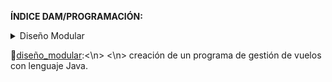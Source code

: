 **ÍNDICE DAM/PROGRAMACIÓN:**

<details><summary>Diseño Modular</summary>
	<ul style="list-style: none;">
		<li>
		   	<a href="https://github.com/sufigueroa87/dam/tree/main/programaci%C3%B3n/dise%C3%B1o_modular/ejercicio_1">🔹ejercicio_1</a>
		   	<p>🔹🔹🔹Creación de un programa de gestión de vuelos con lenguaje Java.</p>
		</li>
		<li>
		   	<a href="https://github.com/sufigueroa87/dam/tree/main/programaci%C3%B3n/dise%C3%B1o_modular/ejercicio_2">🔹ejercicio_2</a>
		   	<p>🔹🔹🔹Haz un programa que, dados dos arrays de valores reales, os diga cuál de ellos tiene el valor medio más alto.</p>
			<p>🔹🔹🔹Aprovechad el principio de modularidad, de manera que su clase principal solo tenga definidos los médotos main e inicio.</p>
		</li>
	</ul>
</details>



🔹[diseño_modular](https://github.com/sufigueroa87/dam/tree/main/programaci%C3%B3n/dise%C3%B1o_modular):<\n>
	<\n>
		creación de un programa de gestión de vuelos con lenguaje Java.
	
	
  
